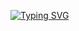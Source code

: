 [![Typing SVG](https://readme-typing-svg.herokuapp.com?font=&weight=800&size=30&duration=900&pause=700&color=F7D122&center=true&vCenter=true&random=false&width=435&lines=Hi%2C+I'm+Lemon+;Follow+me+%F0%9F%98%89;Instagram%3A+2y5p;Twitter%3A+Lemonayh;Discord%3A+3n_p)](https://git.io/typing-svg)
